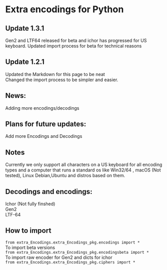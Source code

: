 # Extra encodings for Python 

## Update 1.3.1
Gen2 and LTF64 released for beta and ichor has progressed for US keyboard.
Updated import process for beta for technical reasons

## Update 1.2.1
Updated the Markdown for this page to be neat\
Changed the import process to be simpler and easier.


## News:
Adding more encodings/decodings

## Plans for future updates:
Add more Encodings and Decodings

## Notes
Currently we only support all characters on a US keyboard for all encoding types and a computer that runs a standard os like Win32/64 , macOS (Not tested), Linux Debian,Ubuntu and distros based on them.

## Decodings and encodings:
Ichor (Not fully finshed)\
Gen2\
LTF-64 

## How to import
`from extra_Encodings.extra_Encodings_pkg.encodings import *` \
To import beta versions\
`from extra_Encodings.extra_Encodings_pkg.encodingsbeta import *`\
To import raw encoder for Gen2 and dicts for ichor\
`from extra_Encodings.extra_Encodings_pkg.ciphers import *`
